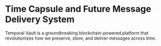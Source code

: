 # Time Capsule and Future Message Delivery System
 Temporal Vault is a groundbreaking blockchain-powered platform that revolutionizes how we preserve, store, and deliver messages across time. 
